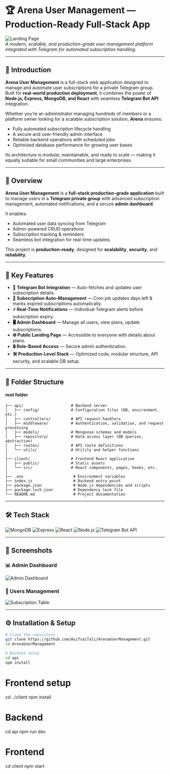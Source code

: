 # 🏆 Arena User Management — Production-Ready Full-Stack App

![Landing Page](./Screenshots/landingPage.png)  
*A modern, scalable, and production-grade user management platform integrated with Telegram for automated subscription handling.*

---

## 📖 Introduction
**Arena User Management** is a full-stack web application designed to manage and automate user subscriptions for a private Telegram group.  
Built for **real-world production deployment**, it combines the power of **Node.js, Express, MongoDB, and React** with seamless **Telegram Bot API** integration.

Whether you’re an administrator managing hundreds of members or a platform owner looking for a scalable subscription solution, **Arena** ensures:
- Fully automated subscription lifecycle handling
- A secure and user-friendly admin interface
- Reliable backend operations with scheduled jobs
- Optimized database performance for growing user bases

Its architecture is modular, maintainable, and ready to scale — making it equally suitable for small communities and large enterprises.

---
## 📌 Overview
**Arena User Management** is a **full-stack production-grade application** built to manage users in a **Telegram private group** with advanced subscription management, automated notifications, and a secure **admin dashboard**.

It enables:
- Automated user data syncing from Telegram
- Admin-powered CRUD operations
- Subscription tracking & reminders
- Seamless bot integration for real-time updates

This project is **production-ready**, designed for **scalability**, **security**, and **reliability**.

---

## 🚀 Key Features
- **🔗 Telegram Bot Integration** — Auto-fetches and updates user subscription details.
- **📅 Subscription Auto-Management** — Cron job updates days left & marks expired subscriptions automatically.
- **⚡ Real-Time Notifications** — Individual Telegram alerts before subscription expiry.
- **🖥 Admin Dashboard** — Manage all users, view plans, update subscriptions.
- **🌐 Public Landing Page** — Accessible to everyone with details about plans.
- **🔒 Role-Based Access** — Secure admin authentication.
- **🛠 Production-Level Stack** — Optimized code, modular structure, API security, and scalable DB setup.

---

## 📂 Folder Structure



#### root folder
    ├── api/                     # Backend server
    │   ├── config/              # Configuration files (DB, environment, etc.)
    │   ├── controllers/         # API request handlers
    │   ├── middleware/          # Authentication, validation, and request processing
    │   ├── models/              # Mongoose schemas and models
    │   ├── repository/          # Data access layer (DB queries, abstraction)
    │   ├── routes/              # API route definitions
    │   └── utils/               # Utility and helper functions
    │
    ├── client/                  # Frontend React application
    │   ├── public/              # Static assets
    │   └── src/                 # React components, pages, hooks, etc.
    │
    ├── .env                      # Environment variables
    ├── index.js                  # Backend entry point
    ├── package.json              # Node.js dependencies and scripts
    ├── package-lock.json         # Dependency lock file
    └── README.md                 # Project documentation
    


---

## 🛠 Tech Stack
![MongoDB](https://img.shields.io/badge/MongoDB-4ea94b?style=for-the-badge&logo=mongodb&logoColor=white)
![Express](https://img.shields.io/badge/Express.js-404d59?style=for-the-badge)
![React](https://img.shields.io/badge/React-20232a?style=for-the-badge&logo=react&logoColor=61dafb)
![Node.js](https://img.shields.io/badge/Node.js-43853d?style=for-the-badge&logo=node.js&logoColor=white)
![Telegram Bot API](https://img.shields.io/badge/Telegram%20Bot%20API-0088cc?style=for-the-badge&logo=telegram&logoColor=white)

---

## 📸 Screenshots

### 📊 Admin Dashboard
![Admin Dashboard](./Screenshots/dashboard.png)

### 📅 Users Management
![Subscription Table](./Screenshots/Users.png)

---

## ⚙️ Installation & Setup

```bash
# Clone the repository
git clone https://github.com/Asifsaifali/ArenaUserManagement.git
cd ArenaUserManagement
```
```bash
# Backend setup
cd api
npm install
```
# Frontend setup
cd ../client
npm install

# Backend
cd api
npm run dev

# Frontend
cd client
npm start

